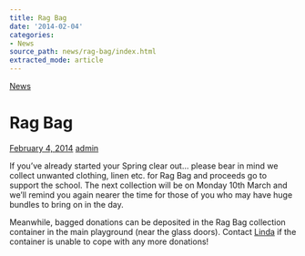 ```yaml
---
title: Rag Bag
date: '2014-02-04'
categories:
- News
source_path: news/rag-bag/index.html
extracted_mode: article
---
```

[News](category/news/)

# Rag Bag

[February 4, 2014](news/rag-bag/) [admin](author/admin/)

If you’ve already started your Spring clear out… please bear in mind we collect unwanted clothing, linen etc. for Rag Bag and proceeds go to support the school. The next collection will be on Monday 10th March and we’ll remind you again nearer the time for those of you who may have huge bundles to bring on in the day.

Meanwhile, bagged donations can be deposited in the Rag Bag collection container in the main playground (near the glass doors). Contact [Linda](mailto:lindamccormick1@googlemail.com) if the container is unable to cope with any more donations!
